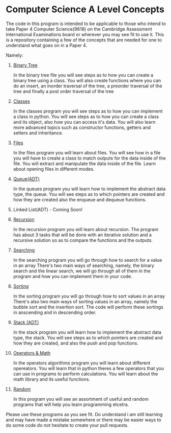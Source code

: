 # Computer Science A Level Concepts
The code in this program is intended to be applicable to those who intend to take Paper 4 Computer Science(9618) on the Cambridge Assessment International Examinations board or wherever you may see fit to use it.
This is a repository containing a few of the concepts that are needed for one to understand what goes on in a Paper 4.


Namely: 
1. [Binary Tree](binary_tree_algorithm.py)

   In the binary tree file you will see steps as to how you can create a binary tree using a class.
   You will also create functions where you can do an insert, an inorder traversal of the tree, a preorder traversal of the tree and finally a post order
   traversal of the tree
   
2. [Classes](classes_algorithm.py)

   In the classes program you will see steps as to how you can implement a class in python.
   You will see steps as to how you can create a class and its object, also how you can access it's data. You will also learn more advanced topics such as 
   constructor functions, getters and setters and inheritance.
   
3. [Files](files_algorithm.py)

   In the files program you will learn about files.
   You will see how in a file you will have to create a class to match outputs for the data inside of the file.
   You will extract and manipulate the data inside of the file. Learn about opening files in different modes. 

4. [Queue(ADT)](queue_algorithm.py)

   In the queues program you will learn how to implement the abstract data type, the queue.
   You will see steps as to which pointers are created and how they are created also the enqueue and dequeue functions.
   
5. Linked List(ADT) - Coming Soon!

6. [Recursion](recursion_algorithm.py)

   In the recursion program you will learn about recursion.
   The program has about 3 tasks that will be done with an iterative solution and a recursive solution so as to compare the functions and the outputs.  
   
7. [Searching](searching_algorithms.py)

   In the searching program you will go through how to search for a value in an array
   There's two main ways of searching, namely, the binary search and the linear search, we will go through all of them in the program and how you can 
   implement them in your code.   
   
8. [Sorting](sorting_algorithms.py)

    In the sorting program you will go through how to sort values in an array
    There's also two main ways of sorting values in an array, namely the bubble sort and the insertion sort. The code will perform these sortings in anscending
    and in descending order.    
    
9. [Stack (ADT)](stack_algorithm.py)

    In the stack program you will learn how to implement the abstract data type, the stack.
    You will see steps as to which pointers are created and how they are created, and also the push and pop functions.

10. [Operators & Math](operators_math_algorithms.py)

    In the operators algorithms program you will learn about different opereators.
    You will learn that in python theres a few operators that you can use in programs to perform calculations.
    You will learn about the math library and its useful functions.

11. [Random](random_algorithms.py)

    In this program you will see an assortment of useful and random programs that will help you learn programming etcetra.

Please use these programs as you see fit.
Do understand i am still learning and may have made a mistake somewhere or there may be easier ways to do some code do not hesitate to create your pull requests.


